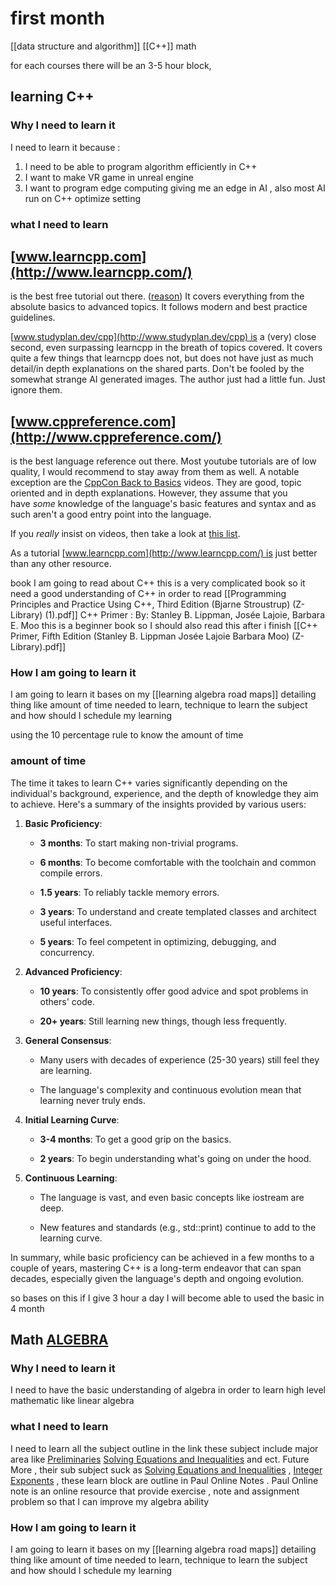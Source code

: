 

# first month 
[[data structure and algorithm]] 
[[C++]]
math


for each courses there  will be an 3-5 hour block,  
## learning C++  

### Why I need to learn it 
I need to learn it because : 
1. I need to be able to program algorithm  efficiently in C++
2. I want to make VR game in unreal engine 
3. I want to program edge computing giving me an edge in AI  , also most AI run on C++ optimize setting  
### what I need to learn  
  

## [www.learncpp.com](http://www.learncpp.com/)

is the best free tutorial out there. ([reason](https://www.reddit.com/user/IyeOnline/comments/157f10z/c_youtube_video_tutorials/juvgjkc/)) It covers everything from the absolute basics to advanced topics. It follows modern and best practice guidelines.

[www.studyplan.dev/cpp](http://www.studyplan.dev/cpp) is a (very) close second, even surpassing learncpp in the breath of topics covered. It covers quite a few things that learncpp does not, but does not have just as much detail/in depth explanations on the shared parts. Don't be fooled by the somewhat strange AI generated images. The author just had a little fun. Just ignore them.
## [www.cppreference.com](http://www.cppreference.com/)

is the best language reference out there. 
Most youtube tutorials are of low quality, I would recommend to stay away from them as well. A notable exception are the [CppCon Back to Basics](https://www.youtube.com/user/CppCon/search?query=back%20to%20basics) videos. They are good, topic oriented and in depth explanations. However, they assume that you have _some_ knowledge of the language's basic features and syntax and as such aren't a good entry point into the language.

If you _really_ insist on videos, then take a look at [this list](https://www.reddit.com/user/IyeOnline/comments/157f10z/c_youtube_video_tutorials/).

As a tutorial [www.learncpp.com](http://www.learncpp.com/) is just better than any other resource. 

book I am going to read about C++ 
this is a very complicated  book so it need a good understanding of C++ in order to read 
[[Programming Principles and Practice Using C++, Third Edition (Bjarne Stroustrup) (Z-Library) (1).pdf]]
C++ Primer : By: Stanley B. Lippman, Josée Lajoie, Barbara E. Moo this is a beginner book so I should also read this after i finish 
[[C++ Primer, Fifth Edition (Stanley B. Lippman  Josée Lajoie  Barbara Moo) (Z-Library).pdf]]
### How I am going to learn it 
I am going to learn it bases on my [[learning algebra road maps]] detailing thing like amount of time needed to learn, technique to learn the subject and how should I schedule my learning  


using the  10  percentage rule to know the amount of time 
### amount  of time 
The time it takes to learn C++ varies significantly depending on the individual's background, experience, and the depth of knowledge they aim to achieve. Here's a summary of the insights provided by various users:

1. **Basic Proficiency**:
    
    - **3 months**: To start making non-trivial programs.
        
    - **6 months**: To become comfortable with the toolchain and common compile errors.
        
    - **1.5 years**: To reliably tackle memory errors.
        
    - **3 years**: To understand and create templated classes and architect useful interfaces.
        
    - **5 years**: To feel competent in optimizing, debugging, and concurrency.
        
2. **Advanced Proficiency**:
    
    - **10 years**: To consistently offer good advice and spot problems in others' code.
        
    - **20+ years**: Still learning new things, though less frequently.
        
3. **General Consensus**:
    
    - Many users with decades of experience (25-30 years) still feel they are learning.
        
    - The language's complexity and continuous evolution mean that learning never truly ends.
        
4. **Initial Learning Curve**:
    
    - **3-4 months**: To get a good grip on the basics.
        
    - **2 years**: To begin understanding what's going on under the hood.
        
5. **Continuous Learning**:
    
    - The language is vast, and even basic concepts like iostream are deep.
        
    - New features and standards (e.g., std::print) continue to add to the learning curve.
        

In summary, while basic proficiency can be achieved in a few months to a couple of years, mastering C++ is a long-term endeavor that can span decades, especially given the language's depth and ongoing evolution. 


so bases on  this if I give  3 hour a day I will  become able to used the  basic in 4 month 
## Math [ALGEBRA](https://tutorial.math.lamar.edu/Problems/Alg/Alg.aspx)
### Why I need to learn it 
I need to have the basic understanding of  algebra in order to learn high level mathematic like  linear algebra 
### what I need to learn  
I need to learn all the subject outline in the link these subject include major area like [Preliminaries](https://tutorial.math.lamar.edu/Problems/Alg/Preliminaries.aspx) [Solving Equations and Inequalities](https://tutorial.math.lamar.edu/Problems/Alg/Solving.aspx) and ect. Future More ,  their sub subject suck as [Solving Equations and Inequalities](https://tutorial.math.lamar.edu/Problems/Alg/Solving.aspx) , [Integer Exponents](https://tutorial.math.lamar.edu/Problems/Alg/IntegerExponents.aspx)  , these learn  block are outline in Paul Online Notes . Paul Online note is an online resource that provide exercise , note and  assignment problem so that I can improve my algebra ability 
### How I am going to learn it 
I am going to learn it bases on my [[learning algebra road maps]] detailing thing like amount of time needed to learn, technique to learn the subject and how should I schedule my learning  


